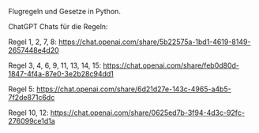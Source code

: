 Flugregeln und Gesetze in Python.

ChatGPT Chats für die Regeln:

Regel 1, 2, 7, 8: 
https://chat.openai.com/share/5b22575a-1bd1-4619-8149-2657448e4d20

Regel 3, 4, 6, 9, 11, 13, 14, 15: 
https://chat.openai.com/share/feb0d80d-1847-4f4a-87e0-3e2b28c94dd1

Regel 5:
https://chat.openai.com/share/6d21d27e-143c-4965-a4b5-7f2de871c6dc

Regel 10, 12:
https://chat.openai.com/share/0625ed7b-3f94-4d3c-92fc-276099ce1d1a
